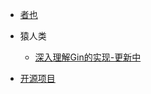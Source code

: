 * [者也](/README.md)
* 猿人类
   * [深入理解Gin的实现-更新中](/articles/%E6%B7%B1%E5%85%A5%E7%90%86%E8%A7%A3Gin%E7%9A%84%E5%AE%9E%E7%8E%B0.md)

* [开源项目](/articles/opensource.md)